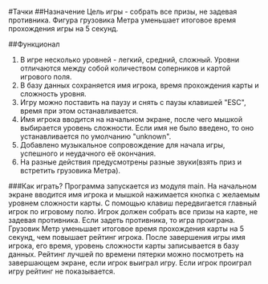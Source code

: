 #Тачки
##Назначение
Цель игры - собрать все призы, не задевая противника. Фигура грузовика Метра уменьшает итоговое время прохождения 
игры на 5 секунд. 

##Функционал
1. В игре несколько уровней - легкий, средний, сложный. Уровни отличаются между собой количеством
   соперников и картой игрового поля.
2. В базу данных сохраняется имя игрока, время прохождения карты и сложность уровня.
3. Игру можно поставить на паузу и снять с паузы клавишей "ESC", время при этом останавливается.
4. Имя игрока вводится на начальном экране, после чего мышкой выбирается уровень сложности. 
   Если имя не было введено, то оно устанавливается по умолчанию "unknown".
5. Добавлено музыкальное сопровождение для начала игры, успешного и неудачного её окончания.
6. На разные действия предусмотрены разные звуки(взять приз и встретить грузовика Метра).

###Как играть?
Программа запускается из модуля main. На начальном экране вводится имя игрока и
мышкой нажимается кнопка с желаемым уровнем сложности карты.
С помощью клавиш передвигается главный игрок по игровому полю.
Игрок должен собрать все призы на карте, не задевая противника. 
Если задеть противника, то игра проиграна.
Грузовик Метр уменьшает итоговое время прохождения карты на 5 секунд, чем повышает рейтинг игрока.
После завершения игры имя игрока, его время, уровень сложности карты записывается в базу данных. 
Рейтинг лучшей по времени пятерки можно посмотреть на завершающем экране, если игрок выиграл игру.
Если игрок проиграл игру рейтинг не показывается.

